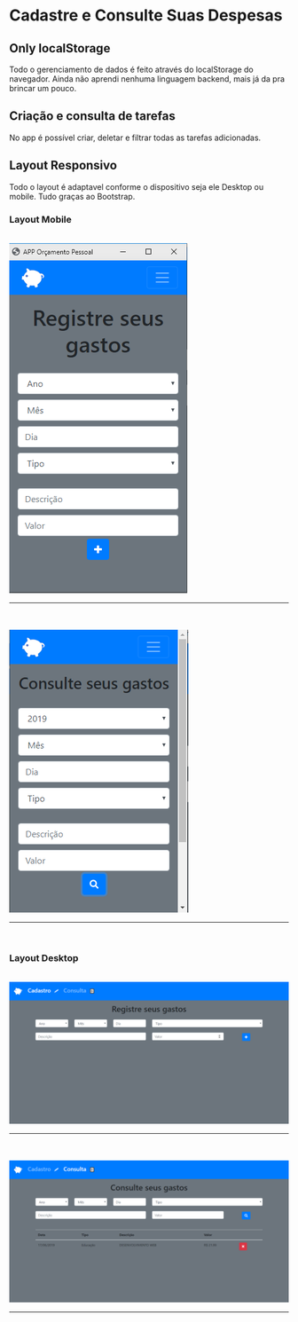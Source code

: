 <h1>Cadastre e Consulte Suas Despesas</h1>

<h2>Only localStorage</h2>

<p>Todo o gerenciamento de dados é feito através do localStorage do navegador. Ainda não aprendi nenhuma linguagem backend, mais já da pra brincar um pouco.</p>

<h2>Criação e consulta de tarefas</h2>

<p>No app é possível criar, deletar e filtrar todas as tarefas adicionadas.</p>

<h2>Layout Responsivo</h2>

<p>Todo o layout é adaptavel conforme o dispositivo seja ele Desktop ou mobile. Tudo graças ao Bootstrap.</p>


<h3>Layout Mobile</h3>
<br>

<img src="https://github.com/NewZaqueu/App-Orcamento-Pessoal/blob/master/img/index-mobile.PNG">

<hr><br>

<br>

<img src="https://github.com/NewZaqueu/App-Orcamento-Pessoal/blob/master/img/consulta-mobile.PNG">

<hr><br>


<h3>Layout Desktop</h3>
<br>

<img src="https://github.com/NewZaqueu/App-Orcamento-Pessoal/blob/master/img/index.png">

<hr><br>

<br>

<img src="https://github.com/NewZaqueu/App-Orcamento-Pessoal/blob/master/img/consulta.png">

<hr><br>





